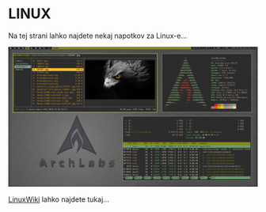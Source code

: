 LINUX
=====
Na tej strani lahko najdete nekaj napotkov za Linux-e...

![MyLinuxSetup]( ./image.png)

[LinuxWiki]( ./LinuxWiki.html )
lahko najdete tukaj...

